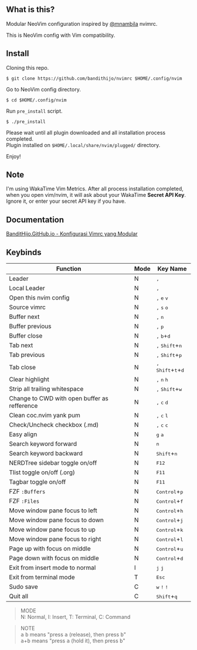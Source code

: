 ## What is this?

Modular NeoVim configuration inspired by [@mnambila](https://github.com/mnabila/nvimrc) nvimrc.

This is NeoVim config with Vim compatibility.

## Install

Cloning this repo.

```
$ git clone https://github.com/bandithijo/nvimrc $HOME/.config/nvim
```

Go to NeoVim config directory.

```
$ cd $HOME/.config/nvim
```

Run `pre_install` script.

```
$ ./pre_install
```

Please wait until all plugin downloaded and all installation process completed.<br>
Plugin installed on `$HOME/.local/share/nvim/plugged/` directory.

Enjoy!

## Note

I'm using WakaTime Vim Metrics. After all process installation completed, when you open vim/nvim, it will ask about your WakaTime **Secret API Key**. Ignore it, or enter your secret API key if you have.


## Documentation

[BanditHijo.GitHub.io - Konfigurasi Vimrc yang Modular](https://bandithijo.github.io/blog/konfigurasi-vimrc-yang-modular)

## Keybinds

| Function                                     | Mode | Key Name                                                |
|----------------------------------------------|------|---------------------------------------------------------|
| Leader                                       | N    | <kbd>,</kbd>                                            |
| Local Leader                                 | N    | <kbd>,</kbd>                                            |
| Open this nvim config                        | N    | <kbd>,</kbd> <kbd>e</kbd> <kbd>v</kbd>                  |
| Source vimrc                                 | N    | <kbd>,</kbd> <kbd>s</kbd> <kbd>o</kbd>                  |
| Buffer next                                  | N    | <kbd>,</kbd> <kbd>n</kbd>                               |
| Buffer previous                              | N    | <kbd>,</kbd> <kbd>p</kbd>                               |
| Buffer close                                 | N    | <kbd>,</kbd> <kbd>b</kbd>+<kbd>d</kbd>                  |
| Tab next                                     | N    | <kbd>,</kbd> <kbd>Shift</kbd>+<kbd>n</kbd>              |
| Tab previous                                 | N    | <kbd>,</kbd> <kbd>Shift</kbd>+<kbd>p</kbd>              |
| Tab close                                    | N    | <kbd>,</kbd> <kbd>Shift</kbd>+<kbd>t</kbd>+<kbd>d</kbd> |
| Clear highlight                              | N    | <kbd>,</kbd> <kbd>n</kbd> <kbd>h</kbd>                  |
| Strip all trailing whitespace                | N    | <kbd>,</kbd> <kbd>Shift</kbd>+<kbd>w</kbd>              |
| Change to CWD with open buffer as refference | N    | <kbd>,</kbd> <kbd>c</kbd> <kbd>d</kbd>                  |
| Clean coc.nvim yank pum                      | N    | <kbd>,</kbd> <kbd>c</kbd> <kbd>l</kbd>                  |
| Check/Uncheck checkbox (.md)                 | N    | <kbd>,</kbd> <kbd>c</kbd> <kbd>c</kbd>                  |
| Easy align                                   | N    | <kbd>g</kbd> <kbd>a</kbd>                               |
| Search keyword forward                       | N    | <kbd>n</kbd>                                            |
| Search keyword backward                      | N    | <kbd>Shift</kbd>+<kbd>n</kbd>                           |
| NERDTree sidebar toggle on/off               | N    | <kbd>F12</kbd>                                          |
| Tlist toggle on/off (.org)                   | N    | <kbd>F11</kbd>                                          |
| Tagbar toggle on/off                         | N    | <kbd>F11</kbd>                                          |
| FZF `:Buffers`                               | N    | <kbd>Control</kbd>+<kbd>p</kbd>                         |
| FZF `:Files`                                 | N    | <kbd>Control</kbd>+<kbd>f</kbd>                         |
| Move window pane focus to left               | N    | <kbd>Control</kbd>+<kbd>h</kbd>                         |
| Move window pane focus to down               | N    | <kbd>Control</kbd>+<kbd>j</kbd>                         |
| Move window pane focus to up                 | N    | <kbd>Control</kbd>+<kbd>k</kbd>                         |
| Move window pane focus to right              | N    | <kbd>Control</kbd>+<kbd>l</kbd>                         |
| Page up with focus on middle                 | N    | <kbd>Control</kbd>+<kbd>u</kbd>                         |
| Page down with focus on middle               | N    | <kbd>Control</kbd>+<kbd>d</kbd>                         |
| Exit from insert mode to normal              | I    | <kbd>j</kbd> <kbd>j</kbd>                               |
| Exit from terminal mode                      | T    | <kbd>Esc</kbd>                                          |
| Sudo save                                    | C    | <kbd>w</kbd> <kbd>!</kbd> <kbd>!</kbd>                  |
| Quit all                                     | C    | <kbd>Shift</kbd>+<kbd>q</kbd>                           |

> MODE<br>
> N: Normal, I: Insert, T: Terminal, C: Command

> NOTE<br>
> <kbd>a</kbd> <kbd>b</kbd> means "press <kbd>a</kbd> (release), then press <kbd>b</kbd>"<br>
> <kbd>a</kbd>+<kbd>b</kbd> means "press <kbd>a</kbd> (hold it), then press <kbd>b</kbd>"

